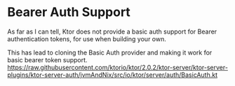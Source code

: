 # Bearer Auth Support

As far as I can tell, Ktor does not provide a basic auth support for Bearer authentication tokens, for use when building your own.

This has lead to cloning the Basic Auth provider and making it work for basic bearer token support.
https://raw.githubusercontent.com/ktorio/ktor/2.0.2/ktor-server/ktor-server-plugins/ktor-server-auth/jvmAndNix/src/io/ktor/server/auth/BasicAuth.kt
